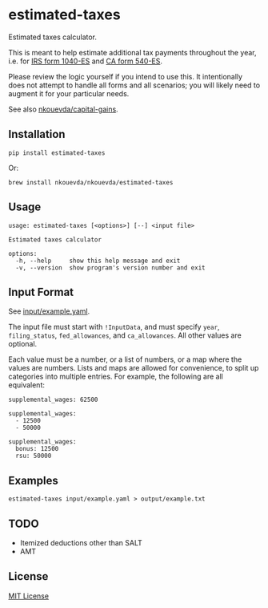 # estimated-taxes

Estimated taxes calculator.

This is meant to help estimate additional tax payments throughout the year, i.e.
for [IRS form 1040-ES](https://www.irs.gov/pub/irs-pdf/f1040es.pdf) and [CA form
540-ES](https://www.ftb.ca.gov/forms/2020/2020-540-es.pdf).

Please review the logic yourself if you intend to use this. It intentionally
does not attempt to handle all forms and all scenarios; you will likely need to
augment it for your particular needs.

See also [nkouevda/capital-gains](https://github.com/nkouevda/capital-gains).

## Installation

    pip install estimated-taxes

Or:

    brew install nkouevda/nkouevda/estimated-taxes

## Usage

```
usage: estimated-taxes [<options>] [--] <input file>

Estimated taxes calculator

options:
  -h, --help     show this help message and exit
  -v, --version  show program's version number and exit
```

## Input Format

See [input/example.yaml](input/example.yaml).

The input file must start with `!InputData`, and must specify `year`,
`filing_status`, `fed_allowances`, and `ca_allowances`. All other values are
optional.

Each value must be a number, or a list of numbers, or a map where the values are
numbers. Lists and maps are allowed for convenience, to split up categories into
multiple entries. For example, the following are all equivalent:

```
supplemental_wages: 62500

supplemental_wages:
  - 12500
  - 50000

supplemental_wages:
  bonus: 12500
  rsu: 50000
```

## Examples

    estimated-taxes input/example.yaml > output/example.txt

## TODO

- Itemized deductions other than SALT
- AMT

## License

[MIT License](LICENSE.txt)
